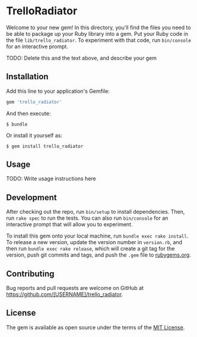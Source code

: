 # TrelloRadiator

Welcome to your new gem! In this directory, you'll find the files you need to be able to package up your Ruby library into a gem. Put your Ruby code in the file `lib/trello_radiator`. To experiment with that code, run `bin/console` for an interactive prompt.

TODO: Delete this and the text above, and describe your gem

## Installation

Add this line to your application's Gemfile:

```ruby
gem 'trello_radiator'
```

And then execute:

    $ bundle

Or install it yourself as:

    $ gem install trello_radiator

## Usage

TODO: Write usage instructions here

## Development

After checking out the repo, run `bin/setup` to install dependencies. Then, run `rake spec` to run the tests. You can also run `bin/console` for an interactive prompt that will allow you to experiment.

To install this gem onto your local machine, run `bundle exec rake install`. To release a new version, update the version number in `version.rb`, and then run `bundle exec rake release`, which will create a git tag for the version, push git commits and tags, and push the `.gem` file to [rubygems.org](https://rubygems.org).

## Contributing

Bug reports and pull requests are welcome on GitHub at https://github.com/[USERNAME]/trello_radiator.

## License

The gem is available as open source under the terms of the [MIT License](http://opensource.org/licenses/MIT).

